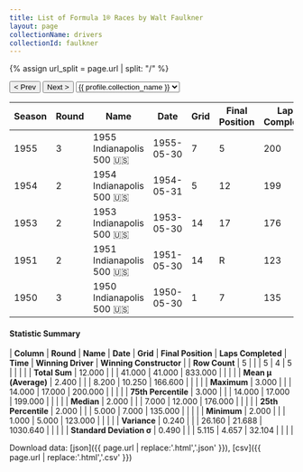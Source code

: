 ```yaml
---
title: List of Formula 1® Races by Walt Faulkner
layout: page
collectionName: drivers
collectionId: faulkner
---
```


{% assign url_split = page.url | split: "/" %}
<div id="collection-navigation">
<button onclick="selector.options[selector.selectedIndex-1].value && (window.location = selector.options[selector.selectedIndex-1].value);">&lt; Prev</button>
<button onclick="selector.options[selector.selectedIndex+1].value && (window.location = selector.options[selector.selectedIndex+1].value);">Next &gt;</button>
<select id="selector" onchange="this.options[this.selectedIndex].value && (window.location = this.options[this.selectedIndex].value);">
  {% for collectionId in site.data[page.collectionName].refs %}
    {% if collectionId == page.collectionId %}
      {% assign selected = "selected" %}
    {% else %}
      {% assign selected = "" %}
    {% endif %}
    {% assign profile = site.data[page.collectionName][collectionId].profile %}
    <option value="/f1/{{ page.collectionName }}/{{ collectionId }}/{{ url_split[4] }}" {{ selected }}>{{ profile.collection_name }}</option>
  {% endfor %}
</select>
</div>

| Season | Round | Name | Date | Grid | Final Position | Laps Completed | Time | Winning Driver | Winning Constructor |
|--|--|--|--|--|--|--|--|--|--|
| 1955 | 3 | 1955 Indianapolis 500 🇺🇸 | 1955-05-30 | 7 | 5 | 200 | +5:17.17 | Bob Sweikert 🇺🇸 | Kurtis Kraft 🇺🇸 |
| 1954 | 2 | 1954 Indianapolis 500 🇺🇸 | 1954-05-31 | 5 | 12 | 199 |   | Bill Vukovich 🇺🇸 | Kurtis Kraft 🇺🇸 |
| 1953 | 2 | 1953 Indianapolis 500 🇺🇸 | 1953-05-30 | 14 | 17 | 176 |   | Bill Vukovich 🇺🇸 | Kurtis Kraft 🇺🇸 |
| 1951 | 2 | 1951 Indianapolis 500 🇺🇸 | 1951-05-30 | 14 | R | 123 |   | Lee Wallard 🇺🇸 | Kurtis Kraft 🇺🇸 |
| 1950 | 3 | 1950 Indianapolis 500 🇺🇸 | 1950-05-30 | 1 | 7 | 135 |   | Johnnie Parsons 🇺🇸 | Kurtis Kraft 🇺🇸 |

#### Statistic Summary

| **Column** | **Round** | **Name** | **Date** | **Grid** | **Final Position** | **Laps Completed** | **Time** | **Winning Driver** | **Winning Constructor** |
| **Row Count** | 5 |  |  | 5 | 4 | 5 |  |  |  |
| **Total Sum** | 12.000 |  |  | 41.000 | 41.000 | 833.000 |  |  |  |
| **Mean μ (Average)** | 2.400 |  |  | 8.200 | 10.250 | 166.600 |  |  |  |
| **Maximum** | 3.000 |  |  | 14.000 | 17.000 | 200.000 |  |  |  |
| **75th Percentile** | 3.000 |  |  | 14.000 | 17.000 | 199.000 |  |  |  |
| **Median** | 2.000 |  |  | 7.000 | 12.000 | 176.000 |  |  |  |
| **25th Percentile** | 2.000 |  |  | 5.000 | 7.000 | 135.000 |  |  |  |
| **Minimum** | 2.000 |  |  | 1.000 | 5.000 | 123.000 |  |  |  |
| **Variance** | 0.240 |  |  | 26.160 | 21.688 | 1030.640 |  |  |  |
| **Standard Deviation σ** | 0.490 |  |  | 5.115 | 4.657 | 32.104 |  |  |  |

Download data: [json]({{ page.url | replace:'.html','.json' }}), [csv]({{ page.url | replace:'.html','.csv' }})
